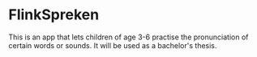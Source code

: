 # FlinkSpreken
This is an app that lets children of age 3-6 practise the pronunciation of certain words or sounds. 
It will be used as a bachelor's thesis.  
